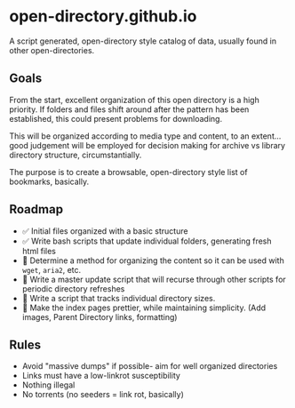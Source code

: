 # open-directory.github.io
A script generated, open-directory style catalog of data, usually found in other open-directories.


## Goals
From the start, excellent organization of this open directory is a high priority. If folders and files shift around after the pattern has been established, this could present problems for downloading.

This will be organized according to media type and content, to an extent... good judgement will be employed for decision making for archive vs library directory structure, circumstantially.

The purpose is to create a browsable, open-directory style list of bookmarks, basically.



## Roadmap
* :white_check_mark: Initial files organized with a basic structure
* :white_check_mark: Write bash scripts that update individual folders, generating fresh html files
* :black_square_button: Determine a method for organizing the content so it can be used with `wget`, `aria2`, etc.
* :black_square_button: Write a master update script that will recurse through other scripts for periodic directory refreshes
* :black_square_button: Write a script that tracks individual directory sizes.
* :black_square_button: Make the index pages prettier, while maintaining simplicity. (Add images, Parent Directory links, formatting)


## Rules
* Avoid "massive dumps" if possible- aim for well organized directories
* Links must have a low-linkrot susceptibility
* Nothing illegal
* No torrents (no seeders = link rot, basically)

